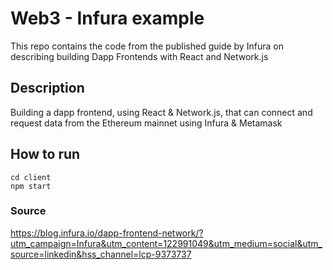 # Web3 - Infura example

This repo contains the code from the published guide by Infura on describing building Dapp Frontends with React and Network.js

## Description

Building a dapp frontend, using React & Network.js, that can connect and request data from the Ethereum mainnet using Infura & Metamask

## How to run

```
cd client
npm start
```

### Source

https://blog.infura.io/dapp-frontend-network/?utm_campaign=Infura&utm_content=122991049&utm_medium=social&utm_source=linkedin&hss_channel=lcp-9373737
